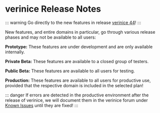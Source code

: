 <!-- © 2025 The Project Contributors - see AUTHORS.txt -->
# verinice Release Notes

::: warning Go directly to the new features in release [verinice 44](/en/release-notes/verinice-44.md)!
:::

New features, and entire domains in particular, go through various release phases and may not be available to all users:

**Prototype:** These features are under development and are only available internally.

**Private Beta:** These features are available to a closed group of testers.

**Public Beta:** These features are available to all users for testing.

**Production:** These features are available to all users for productive use, provided that the respective domain is included in the selected plan!

::: danger If errors are detected in the productive environment after the release of verinice, we will document them in the verinice forum under [Known Issues](https://forum.verinice.com/c/veo/known-issues/87) until they are fixed!
:::
